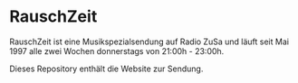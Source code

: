 # RauschZeit

RauschZeit ist eine Musikspezialsendung auf Radio ZuSa und läuft seit Mai 1997 alle zwei Wochen donnerstags von 21:00h - 23:00h.

Dieses Repository enthält die Website zur Sendung.